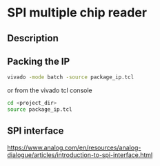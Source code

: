 # SPI multiple chip reader
## Description

## Packing the IP
```bash
vivado -mode batch -source package_ip.tcl
```
or from the vivado tcl console
```bash
cd <project_dir>
source package_ip.tcl
```

## SPI interface
https://www.analog.com/en/resources/analog-dialogue/articles/introduction-to-spi-interface.html

